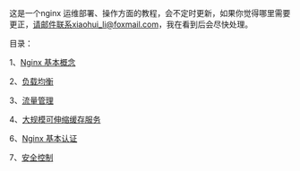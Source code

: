 这是一个nginx 运维部署、操作方面的教程，会不定时更新，如果你觉得哪里需要更正，请邮件联系xiaohui_li@foxmail.com，我在看到后会尽快处理。


目录：

1、[Nginx 基本概念](https://gitee.com/cnlxh/nginx-guide/blob/master/1.Nginx-Basic.md)

2、[负载均衡](https://gitee.com/cnlxh/nginx-guide/blob/master/2.High-Performance-Load-Balancing.md)

3、[流量管理](https://gitee.com/cnlxh/nginx-guide/blob/master/3.Traffic-Management.md)

4、[大规模可伸缩缓存服务](https://gitee.com/cnlxh/nginx-guide/blob/master/4.Massively-Scalable-Content-Caching.md)

6、[Nginx 基本认证](https://gitee.com/cnlxh/nginx-guide/blob/master/6.Authentication.md)

7、[安全控制](https://gitee.com/cnlxh/nginx-guide/blob/master/7.Security-Controls.md)
